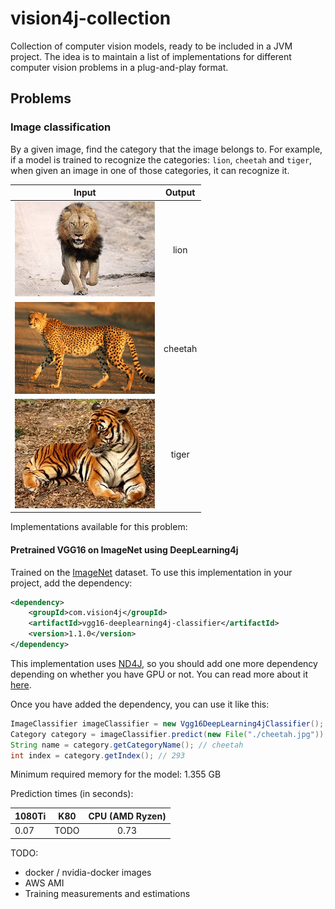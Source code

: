 # vision4j-collection
Collection of computer vision models, ready to be included in a JVM project. The idea is to maintain
a list of implementations for different computer vision problems in a plug-and-play format.

## Problems

### Image classification

By a given image, find the category that the image belongs to. For example, if a model is trained to recognize
the categories: `lion`, `cheetah` and `tiger`, when given an image in one of those categories, it can recognize it.

| Input        | Output           
| ------------- |:-------------:| 
| ![alt text](img/lion.resized.jpg) | lion 
| ![alt text](img/cheetah.resized.jpg) | cheetah
| ![alt text](img/tiger.resized.jpg) | tiger

Implementations available for this problem:

#### Pretrained VGG16 on ImageNet using DeepLearning4j

Trained on the [ImageNet](www.image-net.org/) dataset.
To use this implementation in your project, add the dependency:

```xml
<dependency>
    <groupId>com.vision4j</groupId>
    <artifactId>vgg16-deeplearning4j-classifier</artifactId>
    <version>1.1.0</version>
</dependency>
```

This implementation uses [ND4J](https://nd4j.org/), so you should add one more dependency depending on whether
you have GPU or not. You can read more about it [here](https://nd4j.org/getstarted).

Once you have added the dependency, you can use it like this:

```java
ImageClassifier imageClassifier = new Vgg16DeepLearning4jClassifier();
Category category = imageClassifier.predict(new File("./cheetah.jpg"));
String name = category.getCategoryName(); // cheetah
int index = category.getIndex(); // 293
```

Minimum required memory for the model: 1.355 GB

Prediction times (in seconds):

| 1080Ti  | K80  | CPU (AMD Ryzen)
| ------------- |:-------------:|:-------------:| 
| 0.07 | TODO | 0.73

TODO:
* docker / nvidia-docker images
* AWS AMI
* Training measurements and estimations

